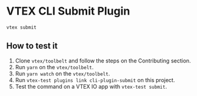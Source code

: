 # VTEX CLI Submit Plugin

`vtex submit`

## How to test it

1. Clone `vtex/toolbelt` and follow the steps on the Contributing section.
2. Run `yarn` on the `vtex/toolbelt`.
3. Run `yarn watch` on the `vtex/toolbelt`.
4. Run `vtex-test plugins link cli-plugin-submit` on this project. 
5. Test the command on a VTEX IO app with `vtex-test submit`.